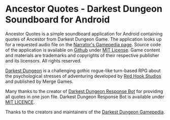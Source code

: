 # Ancestor Quotes - Darkest Dungeon Soundboard for Android
Ancestor Quotes is a simple soundboard application for Android containing quotes of Ancestor from Darkest Dungeon Game. The application looks up for a requested audio file on the <a href="https://darkestdungeon.gamepedia.com/Narrator">Narrator's Gamepedia page</a>. Source code of the application is available on <a href="https://github.com/tomasz-herman/AncestorQuotes">Github</a> under <a href="https://github.com/tomasz-herman/AncestorQuotes/blob/master/LICENSE">MIT License</a>. Game content and materials are trademarks and copyrights of their respective publisher and its licensors. All rights reserved.

<a href="https://www.darkestdungeon.com/">Darkest Dungeon</a> is a challenging gothic rogue-like turn-based RPG about the psychological stresses of adventuring developed by <a href="https://www.redhookgames.com/">Red Hook Studios</a> and published by Merge Games.

Many thanks to the creator of <a href="https://github.com/JoshLmao/DarkestDungeonResponseBot">Darkest Dungeon Response Bot</a> for providing all quotes in one json file. Darkest Dungeon Response Bot is available under <a href="https://github.com/JoshLmao/DarkestDungeonResponseBot/blob/master/LICENSE">MIT LICENCE</a>.

Thanks to the creators and maintainers of the <a href="https://darkestdungeon.gamepedia.com/">Darkest Dungeon Gamepedia</a>.
